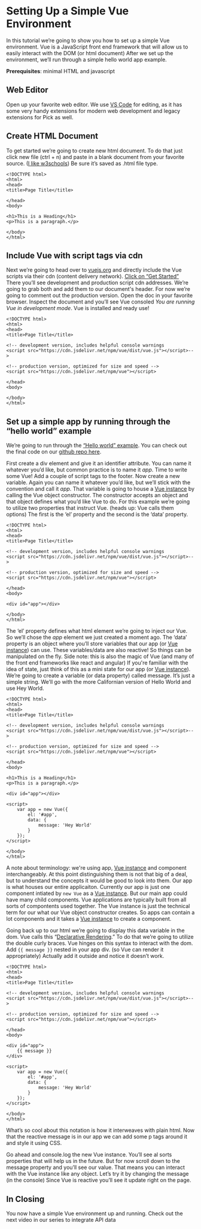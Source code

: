 # Setting Up a Simple Vue Environment
In this tutorial we’re going to show you how to set up a simple Vue environment. Vue is a JavaScript front end framework that will allow us to easily interact with the DOM (or html document) After we set up the environment, we’ll run through a simple hello world app example.  
  
**Prerequisites**: minimal HTML and javascript  
  
## Web Editor
Open up your favorite web editor. We use [VS Code](https://code.visualstudio.com/download) for editing, as it has some very handy extensions for modern web development and legacy extensions for Pick as well.  
  
## Create HTML Document
To get started we’re going to create new html document. To do that just click new file (ctrl + n) and paste in a blank document from your favorite source. ([I like w3schools](https://www.w3schools.com/html/)) Be sure it’s saved as .html file type.  
  
```
<!DOCTYPE html>
<html>
<head>
<title>Page Title</title>

</head>
<body>

<h1>This is a Heading</h1>
<p>This is a paragraph.</p>

</body>
</html>
```

## Include Vue with script tags via cdn
Next we’re going to head over to [vuejs.org](https://vuejs.org/) and directly include the Vue scripts via their cdn (content delivery network). [Click on “Get Started”](https://vuejs.org/v2/guide/) There you’ll see development and production script cdn addresses. We’re going to grab both and add them to our document's header. For now we’re going to comment out the production version. Open the doc in your favorite browser. Inspect the document and you’ll see Vue consoled *You are running Vue in development mode*. Vue is installed and ready use!

```
<!DOCTYPE html>
<html>
<head>
<title>Page Title</title>

<!-- development version, includes helpful console warnings 
<script src="https://cdn.jsdelivr.net/npm/vue/dist/vue.js"></script>-->

<!-- production version, optimized for size and speed -->
<script src="https://cdn.jsdelivr.net/npm/vue"></script>

</head>
<body>

</body>
</html>
```

## Set up a simple app by running through the “hello world” example

We’re going to run through the [“Hello world” example](https://codesandbox.io/s/github/vuejs/vuejs.org/tree/master/src/v2/examples/vue-20-hello-world). You can check out the final code on our [github repo here](https://github.com/pickmultivalue/full-stack-with-pick-tutorial/blob/master/front-end/vue/setting-up-a-simple-vue-envorinment/index.html).  
  
First create a div element and give it an identifier attribute. You can name it whatever you’d like, but common practice is to name it *app*. Time to write some Vue! Add a couple of script tags to the footer. Now create a new variable. Again you can name it whatever you’d like, but we’ll stick with the convention and call it *app*. That variable is going to house a [Vue instance](https://vuejs.org/v2/guide/instance.html) by calling the Vue object constructor. The constructor accepts an object and that object defines what you’d like Vue to do. For this example we’re going to utilize two properties that instruct Vue. (heads up: Vue calls them options) The first is the ‘el’ property and the second is the ‘data’ property.  

```
<!DOCTYPE html>
<html>
<head>
<title>Page Title</title>

<!-- development version, includes helpful console warnings 
<script src="https://cdn.jsdelivr.net/npm/vue/dist/vue.js"></script>-->

<!-- production version, optimized for size and speed -->
<script src="https://cdn.jsdelivr.net/npm/vue"></script>

</head>
<body>

<div id="app"></div>

</body>
</html>
```

The ‘el’ property defines what html element we’re going to inject our Vue. So we’ll chose the *app* element we just created a moment ago. The ‘data’ property is an object where you’ll store variables that our app (or [Vue instance](https://vuejs.org/v2/guide/instance.html)) can use. These variables/data are also reactive! So things can be manipulated on the fly. Side note: this is also the magic of Vue (and many of the front end frameworks like react and angular) If you're familiar with the idea of state, just think of this as a mini state for our app (or [Vue instance](https://vuejs.org/v2/guide/instance.html)). We’re going to create a variable (or data property) called message. It’s just a simple string. We’ll go with the more Californian version of Hello World and use Hey World.  

```
<!DOCTYPE html>
<html>
<head>
<title>Page Title</title>

<!-- development version, includes helpful console warnings 
<script src="https://cdn.jsdelivr.net/npm/vue/dist/vue.js"></script>-->

<!-- production version, optimized for size and speed -->
<script src="https://cdn.jsdelivr.net/npm/vue"></script>

</head>
<body>

<h1>This is a Heading</h1>
<p>This is a paragraph.</p>

<div id="app"></div>

<script>
    var app = new Vue({
        el: '#app',
        data: {
            message: 'Hey World'
        }
    });
</script>

</body>
</html>
```

A note about terminology: we're using app, [Vue instance](https://vuejs.org/v2/guide/instance.html) and component interchangeably. At this point distinguishing them is not that big of a deal, but to understand the concepts it would be good to look into them. Our app is what houses our entire applicaiton. Currently our app is just one component intiated by `new Vue` as a [Vue instance](https://vuejs.org/v2/guide/instance.html). But our main app could have many child components. Vue applications are typically built from all sorts of compontents used together. The Vue instance is just the technical term for our what our Vue object constructor creates. So apps can contain a lot components and it takes a [Vue instance](https://vuejs.org/v2/guide/instance.html) to create a component.

Going back up to our html we’re going to display this data variable in the dom. Vue calls this “[Declarative Rendering](https://vuejs.org/v2/guide/#Declarative-Rendering).” To do that we’re going to utilize the double curly braces. Vue hinges on this syntax to interact with the dom. Add `{{ message }}` nested in your app div. (so Vue can render it appropriately) Actually add it outside and notice it doesn’t work.  
  
```
<!DOCTYPE html>
<html>
<head>
<title>Page Title</title>

<!-- development version, includes helpful console warnings 
<script src="https://cdn.jsdelivr.net/npm/vue/dist/vue.js"></script>-->

<!-- production version, optimized for size and speed -->
<script src="https://cdn.jsdelivr.net/npm/vue"></script>

</head>
<body>

<div id="app">
    {{ message }}
</div>

<script>
    var app = new Vue({
        el: '#app',
        data: {
            message: 'Hey World'
        }
    });
</script>

</body>
</html>
```

What’s so cool about this notation is how it interweaves with plain html. Now that the reactive message is in our app we can add some p tags around it and style it using CSS.  
  
Go ahead and console.log the new Vue instance. You’ll see al sorts properties that will help us in the future. But for now scroll down to the message property and you’ll see our value.  That means you can interact with the Vue instance like any object. Let’s try it by changing the message (in the console) Since Vue is reactive you’ll see it update right on the page.  

## In Closing
You now have a simple Vue environment up and running. Check out the next video in our series to integrate API data
